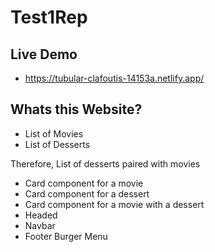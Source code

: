 # Test1Rep


## Live Demo

- https://tubular-clafoutis-14153a.netlify.app/


## Whats this Website?

- List of Movies
- List of Desserts

Therefore, List of desserts paired with movies

- Card component for a movie
- Card component for a dessert
- Card component for a movie with a dessert
- Headed
- Navbar
- Footer
Burger Menu